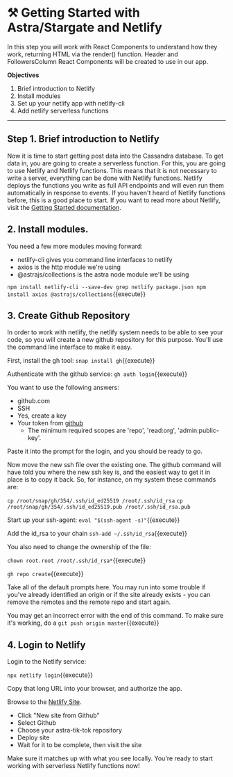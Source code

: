 # ⚒️ Getting Started with Astra/Stargate and Netlify

In this step you will work with React Components to understand how they work, returning HTML via the render() function.  Header and FollowersColumn React Components will be created to use in our app.

**Objectives**
1. Brief introduction to Netlify
2. Install modules
3. Set up your netlify app with netlify-cli
4. Add netlify serverless functions


---

## Step 1. Brief introduction to Netlify

Now it is time to start getting post data into the Cassandra database. To get data in, you are going to create a serverless function. For this, you are going to use Netlify and Netlify functions. This means that it is not necessary to write a server, everything can be done with Netlify functions. Netlify deploys the functions you write as full API endpoints and will even run them automatically in response to events. If you haven't heard of Netlify functions before, this is a good place to start.  If you want to read more about Netlify, visit the [Getting Started documentation](https://docs.netlify.com/cli/get-started/).

## 2. Install modules.

You need a few more modules moving forward:
* netlify-cli gives you command line interfaces to netlify
* axios is the http module we're using
* @astrajs/collections is the astra node module we'll be using

`npm install netlify-cli --save-dev
grep netlify package.json
npm install axios @astrajs/collections`{{execute}}

## 3. Create Github Repository

In order to work with netlify, the netlify system needs to be able to see your code, so you will create a new github repository for this purpose.  You'll use the command line interface to make it easy.

First, install the gh tool:
`snap install gh`{{execute}}

Authenticate with the github service:
`gh auth login`{{execute}}

You want to use the following answers:
* github.com
* SSH
* Yes, create a key
* Your token from [github](https://github.com/settings/tokens)
  * The minimum required scopes are 'repo', 'read:org', 'admin:public-key'.

Paste it into the prompt for the login, and you should be ready to go.

Now move the new ssh file over the existing one.  The github command will have told you where the new ssh key is, and the easiest way to get it in place is to copy it back.  So, for instance, on my system these commands are:

`cp /root/snap/gh/354/.ssh/id_ed25519 /root/.ssh/id_rsa`
`cp /root/snap/gh/354/.ssh/id_ed25519.pub /root/.ssh/id_rsa.pub`

Start up your ssh-agent:
`eval "$(ssh-agent -s)"`{{execute}}

Add the id_rsa to your chain
`ssh-add ~/.ssh/id_rsa`{{execute}}

You also need to change the ownership of the file:

`chown root.root /root/.ssh/id_rsa*`{{execute}}

`gh repo create`{{execute}}

Take all of the default prompts here.  You may run into some trouble if you've already identified an origin or if the site already exists - you can remove the remotes and the remote repo and start again.

You may get an incorrect error with the end of this command.  To make sure it's working, do a `git push origin master`{{execute}}

## 4. Login to Netlify

Login to the Netlify service:

`npx netlify login`{{execute}}

Copy that long URL into your browser, and authorize the app.

Browse to the [Netlify Site](https://netlify.com).

* Click "New site from Github"
* Select Github
* Choose your astra-tik-tok repository
* Deploy site
* Wait for it to be complete, then visit the site

Make sure it matches up with what you see locally.  You're ready to start working with serverless Netlify functions now!







